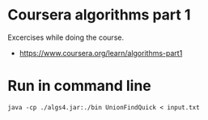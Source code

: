 # Coursera algorithms part 1
Excercises while doing the course.
* https://www.coursera.org/learn/algorithms-part1

# Run in command line
```shell
java -cp ./algs4.jar:./bin UnionFindQuick < input.txt
```
